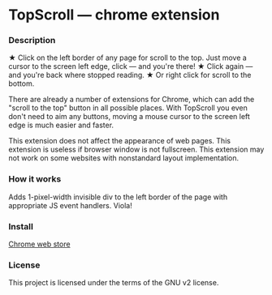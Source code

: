 # TopScroll — chrome extension

### Description
★ Click on the left border of any page for scroll to the top. Just move a cursor to the screen left edge, click — and you're there!
★ Click again — and you're back where stopped reading.
★ Or right click for scroll to the bottom.

There are already a number of extensions for Chrome, which can add the "scroll to the top" button in all possible places. With TopScroll you even don't need to aim any buttons, moving a mouse cursor to the screen left edge is much easier and faster.

This extension does not affect the appearance of web pages.
This extension is useless if browser window is not fullscreen.
This extension may not work on some websites with nonstandard layout implementation.

### How it works
Adds 1-pixel-width invisible div to the left border of the page with appropriate JS event handlers. Viola!

### Install
[Chrome web store](https://chrome.google.com/webstore/detail/topscroll/hnninpkmflibadgihijdmlilikhdgajj)

### License
This project is licensed under the terms of the GNU v2 license.
